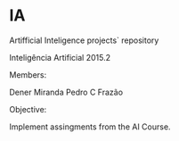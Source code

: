 # IA
Artifficial Inteligence projects` repository 

Inteligência Artificial 2015.2

Members:

Dener Miranda
Pedro C Frazão

Objective:

Implement assingments from the AI Course.
